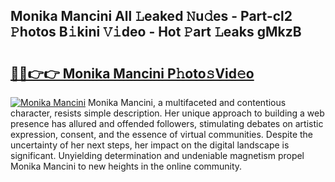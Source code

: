 ## Monika Mancini All 𝙻eaked 𝙽u𝚍es - Part-cl2 𝙿hotos B𝚒kini 𝚅𝚒deo - Hot 𝙿art 𝙻eaks gMkzB

# <h2><a href="http://ld2hay7.urlbe.top/?page=Monika+Mancini">🔗🔗👉👉 Monika Mancini P𝚑oto𝚜Vid𝚎o</a></h2>

[![Monika Mancini](https://i.imgur.com/eBuTRDB.gif)](http://ld2hay7.urlbe.top/?page=Monika+Mancini)
Monika Mancini, a multifaceted and contentious character, resists simple description. Her unique approach to building a web presence has allured and offended followers, stimulating debates on artistic expression, consent, and the essence of virtual communities. Despite the uncertainty of her next steps, her impact on the digital landscape is significant. Unyielding determination and undeniable magnetism propel Monika Mancini to new heights in the online community.
